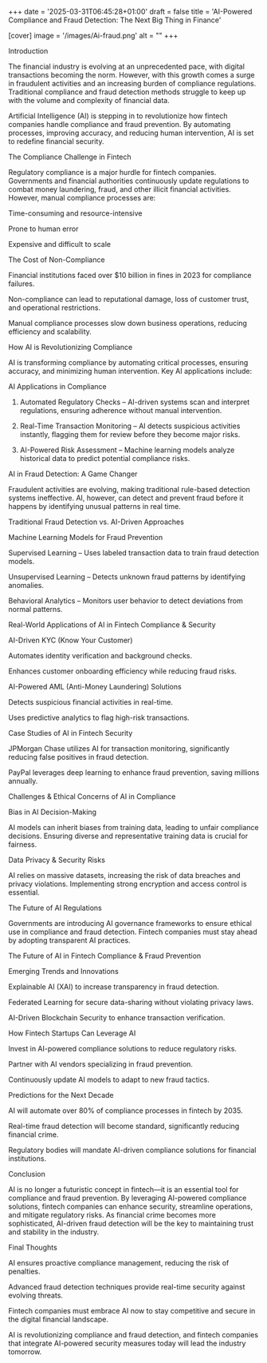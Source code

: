 +++
date = '2025-03-31T06:45:28+01:00'
draft = false
title = 'AI-Powered Compliance and Fraud Detection: The Next Big Thing in Finance'

[cover]
image = '/images/Ai-fraud.png'
alt = ""
+++

Introduction

The financial industry is evolving at an unprecedented pace, with digital transactions becoming the norm. However, with this growth comes a surge in fraudulent activities and an increasing burden of compliance regulations. Traditional compliance and fraud detection methods struggle to keep up with the volume and complexity of financial data.

Artificial Intelligence (AI) is stepping in to revolutionize how fintech companies handle compliance and fraud prevention. By automating processes, improving accuracy, and reducing human intervention, AI is set to redefine financial security.

The Compliance Challenge in Fintech

Regulatory compliance is a major hurdle for fintech companies. Governments and financial authorities continuously update regulations to combat money laundering, fraud, and other illicit financial activities. However, manual compliance processes are:

Time-consuming and resource-intensive

Prone to human error

Expensive and difficult to scale


The Cost of Non-Compliance

Financial institutions faced over $10 billion in fines in 2023 for compliance failures.

Non-compliance can lead to reputational damage, loss of customer trust, and operational restrictions.

Manual compliance processes slow down business operations, reducing efficiency and scalability.


How AI is Revolutionizing Compliance

AI is transforming compliance by automating critical processes, ensuring accuracy, and minimizing human intervention. Key AI applications include:

AI Applications in Compliance

1. Automated Regulatory Checks – AI-driven systems scan and interpret regulations, ensuring adherence without manual intervention.


2. Real-Time Transaction Monitoring – AI detects suspicious activities instantly, flagging them for review before they become major risks.


3. AI-Powered Risk Assessment – Machine learning models analyze historical data to predict potential compliance risks.



AI in Fraud Detection: A Game Changer

Fraudulent activities are evolving, making traditional rule-based detection systems ineffective. AI, however, can detect and prevent fraud before it happens by identifying unusual patterns in real time.

Traditional Fraud Detection vs. AI-Driven Approaches

Machine Learning Models for Fraud Prevention

Supervised Learning – Uses labeled transaction data to train fraud detection models.

Unsupervised Learning – Detects unknown fraud patterns by identifying anomalies.

Behavioral Analytics – Monitors user behavior to detect deviations from normal patterns.


Real-World Applications of AI in Fintech Compliance & Security

AI-Driven KYC (Know Your Customer)

Automates identity verification and background checks.

Enhances customer onboarding efficiency while reducing fraud risks.


AI-Powered AML (Anti-Money Laundering) Solutions

Detects suspicious financial activities in real-time.

Uses predictive analytics to flag high-risk transactions.


Case Studies of AI in Fintech Security

JPMorgan Chase utilizes AI for transaction monitoring, significantly reducing false positives in fraud detection.

PayPal leverages deep learning to enhance fraud prevention, saving millions annually.


Challenges & Ethical Concerns of AI in Compliance

Bias in AI Decision-Making

AI models can inherit biases from training data, leading to unfair compliance decisions. Ensuring diverse and representative training data is crucial for fairness.

Data Privacy & Security Risks

AI relies on massive datasets, increasing the risk of data breaches and privacy violations. Implementing strong encryption and access control is essential.

The Future of AI Regulations

Governments are introducing AI governance frameworks to ensure ethical use in compliance and fraud detection. Fintech companies must stay ahead by adopting transparent AI practices.

The Future of AI in Fintech Compliance & Fraud Prevention

Emerging Trends and Innovations

Explainable AI (XAI) to increase transparency in fraud detection.

Federated Learning for secure data-sharing without violating privacy laws.

AI-Driven Blockchain Security to enhance transaction verification.


How Fintech Startups Can Leverage AI

Invest in AI-powered compliance solutions to reduce regulatory risks.

Partner with AI vendors specializing in fraud prevention.

Continuously update AI models to adapt to new fraud tactics.


Predictions for the Next Decade

AI will automate over 80% of compliance processes in fintech by 2035.

Real-time fraud detection will become standard, significantly reducing financial crime.

Regulatory bodies will mandate AI-driven compliance solutions for financial institutions.


Conclusion

AI is no longer a futuristic concept in fintech—it is an essential tool for compliance and fraud prevention. By leveraging AI-powered compliance solutions, fintech companies can enhance security, streamline operations, and mitigate regulatory risks. As financial crime becomes more sophisticated, AI-driven fraud detection will be the key to maintaining trust and stability in the industry.

Final Thoughts

AI ensures proactive compliance management, reducing the risk of penalties.

Advanced fraud detection techniques provide real-time security against evolving threats.

Fintech companies must embrace AI now to stay competitive and secure in the digital financial landscape.


AI is revolutionizing compliance and fraud detection, and fintech companies that integrate AI-powered security measures today will lead the industry tomorrow.

